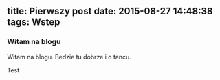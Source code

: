 title: Pierwszy post
date: 2015-08-27 14:48:38
tags: Wstep
---

### Witam na blogu

Witam na blogu. Bedzie tu dobrze i o tancu.



Test

